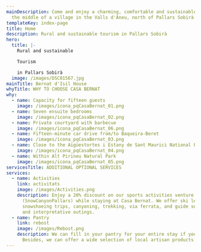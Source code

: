 ```yaml
---
mainDescription: Come and enjoy a charming, comfortable and sustainable house in
  the middle of a village in the Valls d'Àneu, north of Pallars Sobirà.
templateKey: index-page
title: Home
description: Rural and sustainable tourism in Pallars Sobirà
hero:
  title: |-
    Rural and sustainable

    Tourism

    in Pallars Sobirà
  image: /images/DSC01567.jpg
mainTitle: Bernat d'Isil House
whyTitle: WHY TO CHOOSE CASA BERNAT
why:
  - name: Capacity for fifteen guests
    image: /images/icona_pqCasaBernat_01.png
  - name: Seven ensuite bedrooms
    image: /images/icona_pqCasaBernat_02.png
  - name: Private courtyard with barbecue
    image: /images/icona_pqCasaBernat_06.png
  - name: Fifteen-minute car drive from/to Baqueira-Beret
    image: /images/icona_pqCasaBernat_03.png
  - name: Close to the Aigüestortes i Estany de Sant Maurici National Park
    image: /images/icona_pqCasaBernat_04.png
  - name: Within Alt Pirineu Natural Park
    image: /images/icona_pqCasaBernat_05.png
servicesTitle: ADDITIONAL OPTIONAL SERVICES
services:
  - name: Activities
    link: activitats
    image: /images/Activities.png
    description: Enjoy a 20% discount on our sports activities venture
      (SnowCanyonPallars) while staying at Casa Bernat. We offer ski lessons,
      snowshoeing trips, canyoning, trekking, via ferrata, and guide services,
      and interpretative outings.
  - name: Pantry
    link: rebost
    image: /images/Rebost.png
    description: We can fill in your pantry for your entire stay if you wish to.
      Besides, we can offer a wide selection of local artisan products.
---
```

